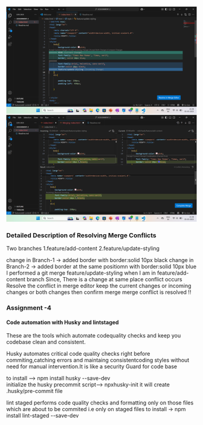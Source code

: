 ![conflict](<Screenshot (5).png>)
![Resolved Conflict](<Screenshot (6).png>)
<h3>Detailed Description of Resolving Merge Conflicts</h3>
Two branches 
1.feature/add-content
2.feature/update-styling

change in Branch-1 -> added border with border:solid 10px black
change in Branch-2 -> added border at the same positiomn with border:solid 10px blue
I performed a git merge feature/update-styling when I am in feature/add-content branch
Since, There is a change at same place 
conflict occurs
Resolve the conflict in merge editor
keep the current changes or incoming changes or both changes
then confirm merge
merge conflict is resolved !!

<h3> Assignment -4 </h3>
<h4>Code automation with Husky and lintstaged</h4>
<p> These are the tools which automate codequality checks and keep you codebase clean and consistent.</p>
<p>Husky automates critical code quality checks right before commiting,catching errors and maintaing consistentcoding styles without need for manual intervention.It is like a security Guard for code base 

to install --> npm install husky --save-dev  
initialize the husky precommit script--> npxhusky-init
it will create .husky/pre-commit file</p>

<p>lint staged performs code quality checks and formatting only on those files which are about to be commited i.e only on staged files
to install -> npm install lint-staged --save-dev</p>
